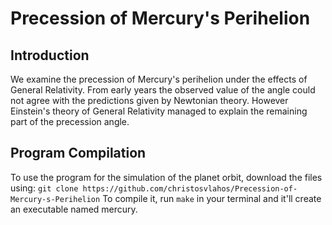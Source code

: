 # Precession of Mercury's Perihelion

## Introduction
We examine the precession of Mercury's perihelion under the effects of General Relativity. From early years the observed value of the angle could not agree with the predictions given by Newtonian theory. However Einstein's theory of General Relativity managed to explain the remaining part of the precession angle.

## Program Compilation
To use the program for the simulation of the planet orbit, download the files using:
``` git clone https://github.com/christosvlahos/Precession-of-Mercury-s-Perihelion ```
To compile it, run ```make``` in your terminal and it'll create an executable named mercury.
